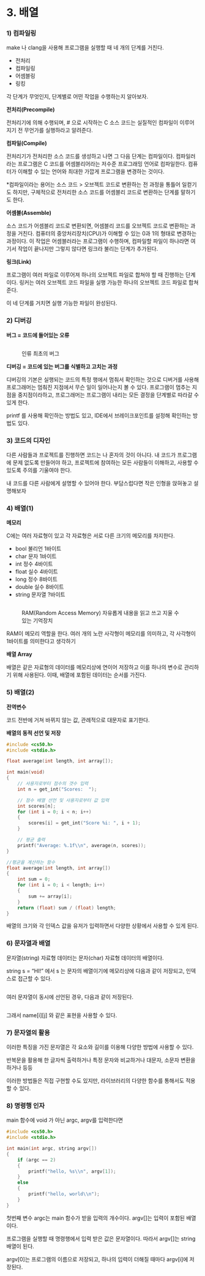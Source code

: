 # 3. 배열

### 1) 컴파일링

make 나 clang을 사용해 프로그램을 실행할 때 네 개의 단계를 거친다.

* 전처리
* 컴파일링
* 어셈블링
* 링킹

각 단계가 무엇인지, 단계별로 어떤 작업을 수행하는지 알아보자.

**전처리(Precompile)**

전처리기에 의해 수행되며, # 으로 시작하는 C 소스 코드는 실질적인 컴파일이 이루어지기 전 무언가를 실행하라고 알려준다.

**컴파일(Compile)**

전처리기가 전처리한 소스 코드를 생성하고 나면 그 다음 단계는 컴파일이다. 컴파일러라는 프로그램은 C 코드를 어셈블리어라는 저수준 프로그래밍 언어로 컴파일한다. 컴퓨터가 이해할 수 있는 언어와 최대한 가깝게 프로그램을 변경하는 것이다.

\*컴파일이라는 용어는 소스 코드 > 오브젝트 코드로 변환하는 전 과정을 통틀어 일컫기도 하지만, 구체적으로 전처리한 소스 코드를 어셈블리 코드로 변환하는 단계를 말하기도 한다.

**어셈블(Assemble)**

소스 코드가 어셈블리 코드로 변환되면, 어셈블리 코드를 오브젝트 코드로 변환하는 과정을 거친다. 컴퓨터의 중앙처리장치(CPU)가 이해할 수 있는 0과 1의 형태로 변경하는 과정이다. 이 작업은 어셈블러라는 프로그램이 수행하며, 컴파일할 파일이 하나라면 여기서 작업이 끝나지만 그렇지 않다면 링크라 불리는 단계가 추가된다.

**링크(Link)**

프로그램이 여러 파일로 이루어져 하나의 오브젝트 파일로 합쳐야 할 때 진행하는 단계이다. 링커는 여러 오브젝트 코드 파일을 실행 가능한 하나의 오브젝트 코드 파일로 합쳐준다.

이 네 단계를 거치면 실행 가능한 파일이 완성된다.



### 2) 디버깅

**버그 = 코드에 들어있는 오류**

<figure><img src="../../.gitbook/assets/image (155).png" alt=""><figcaption><p>인류 최초의 버그</p></figcaption></figure>

**디버깅 = 코드에 있는 버그를 식별하고 고치는 과정**

디버깅의 기본은 실행되는 코드의 특정 행에서 멈춰서 확인하는 것으로 디버거를 사용해 프로그래머는 멈춰진 지점에서 무슨 일이 일어나는지 볼 수 있다. 프로그램이 멈추는 지점을 중지점이라하고, 프로그래머는 프로그램이 내리는 모든 결정을 단계별로 따라갈 수 있게 한다.

printf 를 사용해 확인하는 방법도 있고, IDE에서 브레이크포인트를 설정해 확인하는 방법도 있다.



### 3) 코드의 디자인

다른 사람들과 프로젝트를 진행하면 코드는 나 혼자의 것이 아니다. 내 코드가 프로그램에 문제 없도록 만들어야 하고, 프로젝트에 참여하는 모든 사람들이 이해하고, 사용할 수 있도록 주의를 기울여야 한다.

내 코드를 다른 사람에게 설명할 수 있어야 한다. 부담스럽다면 작은 인형을 앉혀놓고 설명해보자



### 4) 배열(1)

**메모리**

C에는 여러 자료형이 있고 각 자료형은 서로 다른 크기의 메모리를 차지한다.

* bool 불리언 1바이트
* char 문자 1바이트
* int 정수 4바이트
* float 실수 4바이트
* long 정수 8바이트
* double 실수 8바이트
* string 문자열 ?바이트

<figure><img src="../../.gitbook/assets/image (8).png" alt=""><figcaption><p>RAM(Random Access Memory) 자유롭게 내용을 읽고 쓰고 지울 수 있는 기억장치</p></figcaption></figure>

RAM이 메모리 역할을 한다. 여러 개의 노란 사각형이 메모리를 의미하고, 각 사각형이 1바이트를 의미한다고 생각하기

**배열 Array**

배열은 같은 자료형의 데이터를 메모리상에 연이어 저장하고 이를 하나의 변수로 관리하기 위해 사용된다. 이때, 배열에 포함된 데이터는 순서를 가진다.



### 5) 배열(2)

**전역변수**

코드 전반에 거쳐 바뀌지 않는 값, 관례적으로 대문자로 표기한다.

**배열의 동적 선언 및 저장**

```c
#include <cs50.h>
#include <stdio.h>

float average(int length, int array[]);

int main(void)
{
    // 사용자로부터 점수의 갯수 입력
    int n = get_int("Scores:  ");

    // 점수 배열 선언 및 사용자로부터 값 입력
    int scores[n];
    for (int i = 0; i < n; i++)
    {
        scores[i] = get_int("Score %i: ", i + 1);
    }

    // 평균 출력
    printf("Average: %.1f\\n", average(n, scores));
}

//평균을 계산하는 함수
float average(int length, int array[])
{
    int sum = 0;
    for (int i = 0; i < length; i++)
    {
        sum += array[i];
    }
    return (float) sum / (float) length;
}
```

배열의 크기와 각 인덱스 값을 유저가 입력하면서 다양한 상황에서 사용할 수 있게 된다.



### 6) 문자열과 배열

문자열(string) 자료형 데이터는 문자(char) 자료형 데이터의 배열이다.

string s = “HI!” 에서 s 는 문자의 배열이기에 메모리상에 다음과 같이 저장되고, 인덱스로 접근할 수 있다.

<figure><img src="../../.gitbook/assets/image (6).png" alt=""><figcaption></figcaption></figure>

여러 문자열이 동시에 선언된 경우, 다음과 같이 저장된다.

<figure><img src="../../.gitbook/assets/image (160).png" alt=""><figcaption></figcaption></figure>

그래서 name\[i]\[j] 와 같은 표현을 사용할 수 있다.



### 7) 문자열의 활용

이러한 특징을 가진 문자열은 각 요소와 길이를 이용해 다양한 방법에 사용할 수 있다.

반복문을 활용해 한 글자씩 출력하거나 특정 문자와 비교하거나 대문자, 소문자 변환을 하거나 등등

이러한 방법들은 직접 구현할 수도 있지만, 라이브러리의 다양한 함수를 통해서도 적용할 수 있다.



### 8) 명령행 인자

main 함수에 void 가 아닌 argc, argv를 입력한다면

```c
#include <cs50.h>
#include <stdio.h>

int main(int argc, string argv[])
{
    if (argc == 2)
    {
        printf("hello, %s\\n", argv[1]);
    }
    else
    {
        printf("hello, world\\n");
    }
}
```

첫번째 변수 argc는 main 함수가 받을 입력의 개수이다. argv\[]는 입력이 포함된 배열이다.

프로그램을 실행할 때 명령행에서 입력 받은 값은 문자열이다. 따라서 argv\[]는 string 배열이 된다.

argv\[0]는 프로그램의 이름으로 저장되고, 하나의 입력이 더해질 때마다 argv\[i]에 저장된다.
